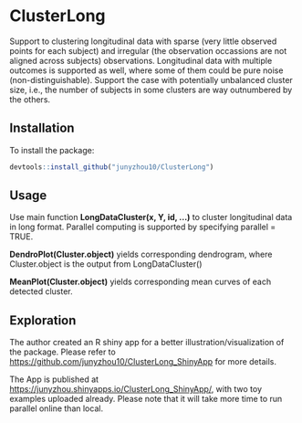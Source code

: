 # ClusterLong
Support to clustering longitudinal data with sparse (very little observed points for each subject) and irregular (the observation occassions are not aligned across subjects) observations. Longitudinal data with multiple outcomes is supported as well, where some of them could be pure noise (non-distinguishable). Support the case with potentially unbalanced cluster size, i.e., the number of subjects in some clusters are way outnumbered by the others.

## Installation
To install the package: 
```r
devtools::install_github("junyzhou10/ClusterLong")
```

## Usage
Use main function **LongDataCluster(x, Y, id, ...)** to cluster longitudinal data in long format. Parallel computing is supported by specifying parallel = TRUE. 

**DendroPlot(Cluster.object)** yields corresponding dendrogram, where Cluster.object is the output from LongDataCluster()

**MeanPlot(Cluster.object)** yields corresponding mean curves of each detected cluster.

## Exploration
The author created an R shiny app for a better illustration/visualization of the package. Please refer to https://github.com/junyzhou10/ClusterLong_ShinyApp for more details.

The App is published at https://junyzhou.shinyapps.io/ClusterLong_ShinyApp/, with two toy examples uploaded already. Please note that it will take more time to run parallel online than local.
